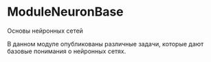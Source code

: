 # ModuleNeuronBase
Основы нейронных сетей

В данном модуле опубликованы различные задачи, которые дают базовые понимания о нейронных сетях. 
